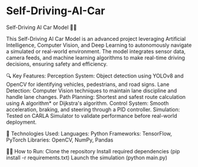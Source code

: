 # Self-Driving-AI-Car
Self-Driving AI Car Model 🚗🤖

This Self-Driving AI Car Model is an advanced project leveraging Artificial Intelligence, Computer Vision, and Deep Learning to autonomously navigate a simulated or real-world environment. The model integrates sensor data, camera feeds, and machine learning algorithms to make real-time driving decisions, ensuring safety and efficiency.

🔍 Key Features:
Perception System: Object detection using YOLOv8 and OpenCV for identifying vehicles, pedestrians, and road signs.
Lane Detection: Computer Vision techniques to maintain lane discipline and handle lane changes.
Path Planning: Shortest and safest route calculation using A algorithm* or Dijkstra's algorithm.
Control System: Smooth acceleration, braking, and steering through a PID controller.
Simulation: Tested on CARLA Simulator to validate performance before real-world deployment.

🚀 Technologies Used:
Languages: Python
Frameworks: TensorFlow, PyTorch
Libraries: OpenCV, NumPy, Pandas

👨‍💻 How to Run:
Clone the repository
Install required dependencies (pip install -r requirements.txt)
Launch the simulation (python main.py)
